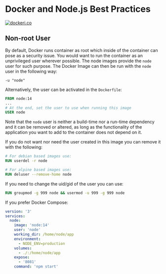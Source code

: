 # Docker and Node.js Best Practices

[![dockeri.co](http://dockeri.co/image/_/node)](https://registry.hub.docker.com/_/node/)

## Non-root User

By default, Docker runs container as root which inside of the container can pose as a security issue. You would want to run the container as an unprivileged user wherever possible. The node images provide the `node` user for such purpose. The Docker Image can then be run with the `node` user in the following way:

```
-u "node"
```

Alternatively, the user can be activated in the `Dockerfile`:

```Dockerfile
FROM node:14
...
# At the end, set the user to use when running this image
USER node
```

Note that the `node` user is neither a build-time nor a run-time dependency and it can be removed or altered, as long as the functionality of the application you want to add to the container does not depend on it.

If you do not want nor need the user created in this image you can remove it with the following:

```Dockerfile
# For debian based images use:
RUN userdel -r node

# For alpine based images use:
RUN deluser --remove-home node
```

If you need to change the uid/gid of the user you can use:

```Dockerfile
RUN groupmod -g 999 node && usermod -u 999 -g 999 node
```

If you prefer Docker Compose:

```yml
version: '3'
services:
  node:
    image: 'node:14'
    user: 'node'
    working_dir: /home/node/app
    environment:
      - NODE_ENV=production
    volumes:
      - ./:/home/node/app
    expose:
      - '8081'
    command: 'npm start'
```
